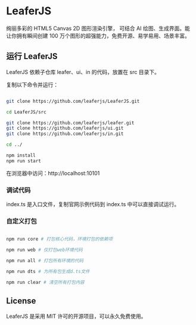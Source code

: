 # LeaferJS

绚丽多彩的 HTML5 Canvas 2D 图形渲染引擎， 可结合 AI 绘图、生成界面。能让你拥有瞬间创建 100 万个图形的超强能力，免费开源、易学易用、场景丰富。

## 运行 LeaferJS

LeaferJS 依赖子仓库 leafer、ui、in 的代码，放置在 src 目录下。

复制以下命令并运行：

```sh

git clone https://github.com/leaferjs/LeaferJS.git

cd LeaferJS/src

git clone https://github.com/leaferjs/leafer.git
git clone https://github.com/leaferjs/ui.git
git clone https://github.com/leaferjs/in.git

cd ../

npm install
npm run start

```

在浏览器中访问：http://localhost:10101

### 调试代码

index.ts 是入口文件，复制官网示例代码到 index.ts 中可以直接调试运行。

### 自定义打包

```sh

npm run core # 打包核心代码，环境打包的依赖项

npm run web # 仅打包web环境代码

npm run all # 打包所有环境的代码

npm run dts # 为所有包生成d.ts文件

npm run clear # 清空所有打包内容


```

## License

LeaferJS 是采用 MIT 许可的开源项目，可以永久免费使用。
